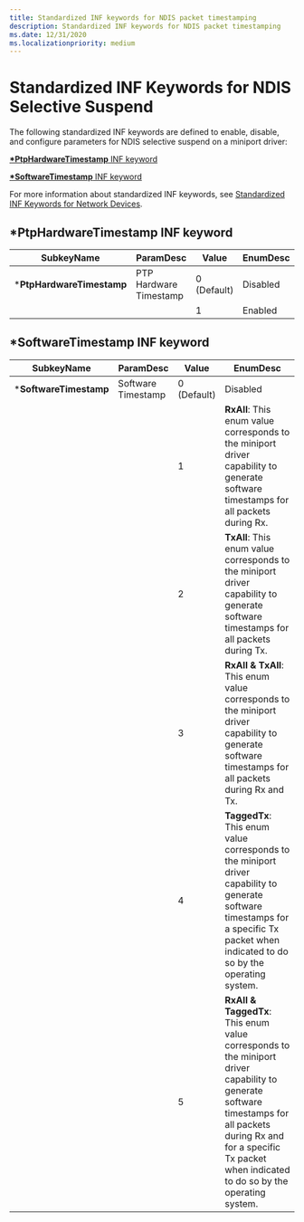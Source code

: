 ```yaml
---
title: Standardized INF keywords for NDIS packet timestamping
description: Standardized INF keywords for NDIS packet timestamping
ms.date: 12/31/2020
ms.localizationpriority: medium
---
```


# Standardized INF Keywords for NDIS Selective Suspend


The following standardized INF keywords are defined to enable, disable, and configure parameters for NDIS selective suspend on a miniport driver:

[**\*PtpHardwareTimestamp** INF keyword](#ptphardwaretimestamp-inf-keyword)

[**\*SoftwareTimestamp** INF keyword](#softwaretimestamp-inf-keyword)


For more information about standardized INF keywords, see [Standardized INF Keywords for Network Devices](standardized-inf-keywords-for-network-devices.md).

## \*PtpHardwareTimestamp INF keyword



|SubkeyName|ParamDesc|Value|EnumDesc|
|--- |--- |--- |--- |
|***PtpHardwareTimestamp**|PTP Hardware Timestamp|0 (Default)|Disabled|
|||1|Enabled|

## \*SoftwareTimestamp INF keyword

|SubkeyName|ParamDesc|Value|EnumDesc|
|--- |--- |--- |--- |
|***SoftwareTimestamp**|Software Timestamp|0 (Default)|Disabled|
|||1|**RxAll**: This enum value corresponds to the miniport driver capability to generate software timestamps for all packets during Rx.|
|||2|**TxAll**: This enum value corresponds to the miniport driver capability to generate software timestamps for all packets during Tx.|
|||3|**RxAll & TxAll**: This enum value corresponds to the miniport driver capability to generate software timestamps for all packets during Rx and Tx.|
|||4|**TaggedTx**: This enum value corresponds to the miniport driver capability to generate software timestamps for a specific Tx packet when indicated to do so by the operating system.|
|||5|**RxAll & TaggedTx**: This enum value corresponds to the miniport driver capability to generate software timestamps for all packets during Rx and for a specific Tx packet when indicated to do so by the operating system.|